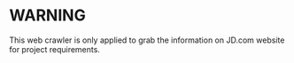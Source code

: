 # WARNING

This web crawler is only applied to grab the information on JD.com website for project requirements.
